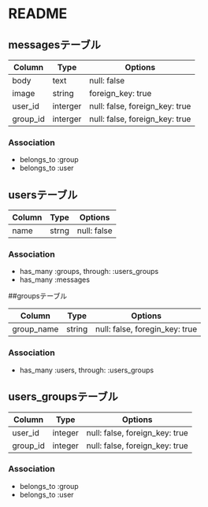 # README
## messagesテーブル

|Column|Type|Options|
|------|----|-------|
|body|text|null: false|
|image|string|foreign_key: true|
|user_id|interger|null: false, foreign_key: true|
|group_id|interger|null: false, foreign_key: true|

### Association
- belongs_to :group
- belongs_to :user

## usersテーブル

|Column|Type|Options|
|------|----|-------|
|name|strng|null: false|

### Association

- has_many :groups, through: :users_groups
- has_many :messages



##groupsテーブル

|Column|Type|Options|
|------|----|-------|
|group_name|string|null: false, foregin_key: true|

### Association
- has_many :users, through: :users_groups

## users_groupsテーブル

|Column|Type|Options|
|------|----|-------|
|user_id|integer|null: false, foreign_key: true|
|group_id|integer|null: false, foreign_key: true|

### Association
- belongs_to :group
- belongs_to :user


